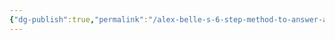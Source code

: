 ```yaml
---
{"dg-publish":true,"permalink":"/alex-belle-s-6-step-method-to-answer-application-questions/"}
---
```


